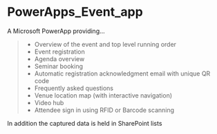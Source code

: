 # PowerApps_Event_app
A Microsoft PowerApp providing...
 > - Overview of the event and top level running order
 > - Event registration
 > - Agenda overview
 > - Seminar booking
 > - Automatic registration acknowledgment email with unique QR code
 > - Frequently asked questions
 > - Venue location map (with interactive navigation)
 > - Video hub
 > - Attendee sign in using RFID or Barcode scanning
 
In addition the captured data is held in SharePoint lists
